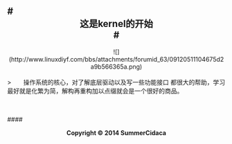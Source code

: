 #<center>这是kernel的开始<center>#
-----

<center>![](http://www.linuxdiyf.com/bbs/attachments/forumid_63/09120511104675d2a9b566365a.png)</center>
<br/>
>&emsp;&emsp;操作系统的核心，对了解底层驱动以及写一些功能接口
都很大的帮助，学习最好就是化繁为简，解构再重构加以点缀就会是一个很好的商品。

<br/>
<br/>
<br/>

####<center>**Copyright &copy; 2014 SummerCidaca**</center>